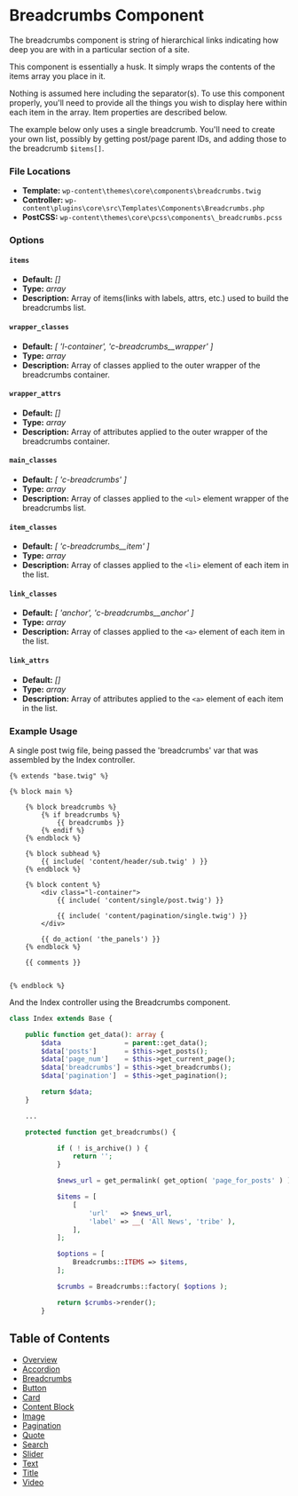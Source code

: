 # Breadcrumbs Component

The breadcrumbs component is string of hierarchical links indicating how deep you are with in a particular section of a site.

This component is essentially a husk. It simply wraps the contents of the items array you place in it.

Nothing is assumed here including the separator(s). To use this component properly, you'll need to provide all the things you wish to display here within each item in the array. Item properties are described below.

The example below only uses a single breadcrumb. You'll need to create your own list, possibly by getting post/page parent IDs, and adding those to the breadcrumb `$items[]`.

### File Locations

* **Template:** `wp-content\themes\core\components\breadcrumbs.twig`
* **Controller:** `wp-content\plugins\core\src\Templates\Components\Breadcrumbs.php`
* **PostCSS:** `wp-content\themes\core\pcss\components\_breadcrumbs.pcss`

### Options

#### `items`
* **Default:** _[]_
* **Type:** _array_
* **Description:** Array of items(links with labels, attrs, etc.) used to build the breadcrumbs list.

#### `wrapper_classes`
* **Default:** _\[ 'l-container', 'c-breadcrumbs__wrapper' ]_
* **Type:** _array_
* **Description:** Array of classes applied to the outer wrapper of the breadcrumbs container.

#### `wrapper_attrs`
* **Default:** _[]_
* **Type:** _array_
* **Description:** Array of attributes applied to the outer wrapper of the breadcrumbs container.

#### `main_classes`
* **Default:** _\[ 'c-breadcrumbs' ]_
* **Type:** _array_
* **Description:** Array of classes applied to the `<ul>` element wrapper of the breadcrumbs list.

#### `item_classes`
* **Default:** _\[ 'c-breadcrumbs__item' ]_
* **Type:** _array_
* **Description:** Array of classes applied to the `<li>` element of each item in the list.

#### `link_classes`
* **Default:** _\[ 'anchor', 'c-breadcrumbs__anchor' ]_
* **Type:** _array_
* **Description:** Array of classes applied to the `<a>` element of each item in the list.

#### `link_attrs`
* **Default:** _[]_
* **Type:** _array_
* **Description:** Array of attributes applied to the `<a>` element of each item in the list.

### Example Usage

A single post twig file, being passed the 'breadcrumbs' var that was assembled by the Index controller.

```twig
{% extends "base.twig" %}

{% block main %}

	{% block breadcrumbs %}
		{% if breadcrumbs %}
			{{ breadcrumbs }}
		{% endif %}
	{% endblock %}

	{% block subhead %}
		{{ include( 'content/header/sub.twig' ) }}
	{% endblock %}

	{% block content %}
		<div class="l-container">
			{{ include( 'content/single/post.twig') }}

			{{ include( 'content/pagination/single.twig') }}
		</div>

		{{ do_action( 'the_panels') }}
	{% endblock %}

	{{ comments }}


{% endblock %}
```

And the Index controller using the Breadcrumbs component.

```php
class Index extends Base {

	public function get_data(): array {
		$data                = parent::get_data();
		$data['posts']       = $this->get_posts();
		$data['page_num']    = $this->get_current_page();
		$data['breadcrumbs'] = $this->get_breadcrumbs();
		$data['pagination']  = $this->get_pagination();

		return $data;
	}

	...

	protected function get_breadcrumbs() {

    		if ( ! is_archive() ) {
    			return '';
    		}

    		$news_url = get_permalink( get_option( 'page_for_posts' ) );

    		$items = [
    			[
    				'url'   => $news_url,
    				'label' => __( 'All News', 'tribe' ),
    			],
    		];

    		$options = [
    			Breadcrumbs::ITEMS => $items,
    		];

    		$crumbs = Breadcrumbs::factory( $options );

    		return $crumbs->render();
    	}

```

## Table of Contents

* [Overview](/docs/theme/components/README.md)
* [Accordion](/docs/theme/components/accordion.md)
* [Breadcrumbs](/docs/theme/components/breadcrumbs.md)
* [Button](/docs/theme/components/button.md)
* [Card](/docs/theme/components/card.md)
* [Content Block](/docs/theme/components/content_block.md)
* [Image](/docs/theme/components/Image.md)
* [Pagination](/docs/theme/components/pagination.md)
* [Quote](/docs/theme/components/quote.md)
* [Search](/docs/theme/components/search.md)
* [Slider](/docs/theme/components/slider.md)
* [Text](/docs/theme/components/text.md)
* [Title](/docs/theme/components/title.md)
* [Video](/docs/theme/components/video.md)
